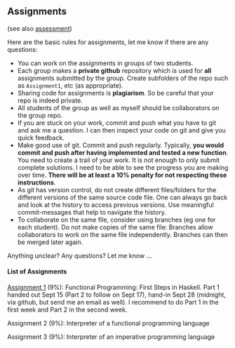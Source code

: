 ## Assignments

(see also [assessment](assessment.md))

Here are the basic rules for assignments, let me know if there are any questions:

- You can work on the assignments in groups of two students.
- Each group makes a **private github** repository which is used for **all** assignments submitted by the group. Create subfolders of the repo such as `Assignment1`, etc (as appropriate).
- Sharing code for assignments is **plagiarism**. So be careful that your repo is indeed private.
- All students of the group as well as myself should be collaborators on the group repo.
- If you are stuck on your work, commit and push what you have to git and ask me a question. I can then inspect your code on git and give you quick feedback.
- Make good use of git. Commit and push regularly. Typically, **you would commit and push after having implemented and tested a new function**. You need to create a trail of your work. It is not enough to only submit complete solutions. I need to be able to see the progress you are making over time. **There will be at least a 10% penalty for not respecting these instructions**. 
- As git has version control, do not create different files/folders for the different versions of the same source code file. One can always go back and look at the history to access previous versions. Use meaningful commit-messages that help to navigate the history. 
- To collaborate on the same file, consider using branches (eg one for each student). Do not make copies of the same file: Branches allow collaborators to work on the same file independently. Branches can then be merged later again. 

Anything unclear? Any questions? Let me know ...

#### List of Assignments

[Assignment 1](assignment-1.md) (9%): Functional Programming: First Steps in Haskell. Part 1 handed out Sept 15 (Part 2 to follow on Sept 17), hand-in Sept 28 (midnight, via github, but send me an email as well). I recommend to do Part 1 in the first week and Part 2 in the second week. 

Assignment 2 (9%): Interpreter of a functional programming language

Assignment 3 (9%): Interpreter of an imperative programming language


